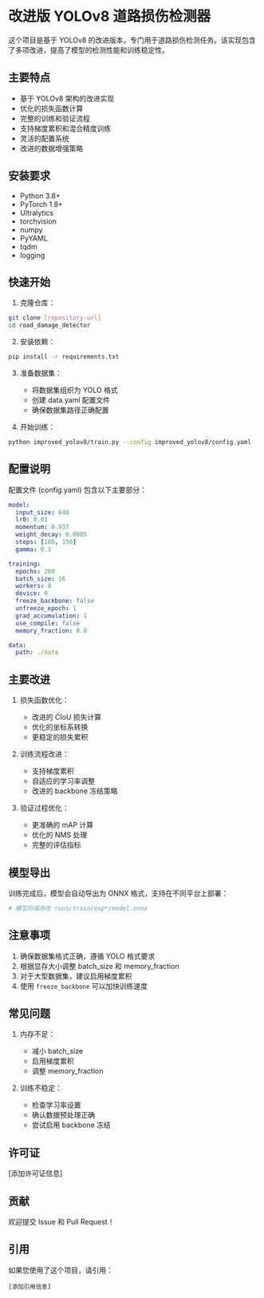 # 改进版 YOLOv8 道路损伤检测器

这个项目是基于 YOLOv8 的改进版本，专门用于道路损伤检测任务。该实现包含了多项改进，提高了模型的检测性能和训练稳定性。

## 主要特点

- 基于 YOLOv8 架构的改进实现
- 优化的损失函数计算
- 完整的训练和验证流程
- 支持梯度累积和混合精度训练
- 灵活的配置系统
- 改进的数据增强策略

## 安装要求

- Python 3.8+
- PyTorch 1.8+
- Ultralytics
- torchvision
- numpy
- PyYAML
- tqdm
- logging

## 快速开始

1. 克隆仓库：
```bash
git clone [repository-url]
cd road_damage_detector
```

2. 安装依赖：
```bash
pip install -r requirements.txt
```

3. 准备数据集：
   - 将数据集组织为 YOLO 格式
   - 创建 data.yaml 配置文件
   - 确保数据集路径正确配置

4. 开始训练：
```bash
python improved_yolov8/train.py --config improved_yolov8/config.yaml
```

## 配置说明

配置文件 (config.yaml) 包含以下主要部分：

```yaml
model:
  input_size: 640
  lr0: 0.01
  momentum: 0.937
  weight_decay: 0.0005
  steps: [100, 150]
  gamma: 0.1

training:
  epochs: 200
  batch_size: 16
  workers: 8
  device: 0
  freeze_backbone: false
  unfreeze_epoch: 1
  grad_accumulation: 1
  use_compile: false
  memory_fraction: 0.8

data:
  path: ./data
```

## 主要改进

1. 损失函数优化：
   - 改进的 CIoU 损失计算
   - 优化的坐标系转换
   - 更稳定的损失累积

2. 训练流程改进：
   - 支持梯度累积
   - 自适应的学习率调整
   - 改进的 backbone 冻结策略

3. 验证过程优化：
   - 更准确的 mAP 计算
   - 优化的 NMS 处理
   - 完整的评估指标

## 模型导出

训练完成后，模型会自动导出为 ONNX 格式，支持在不同平台上部署：

```bash
# 模型将保存在 runs/train/exp*/model.onnx
```

## 注意事项

1. 确保数据集格式正确，遵循 YOLO 格式要求
2. 根据显存大小调整 batch_size 和 memory_fraction
3. 对于大型数据集，建议启用梯度累积
4. 使用 `freeze_backbone` 可以加快训练速度

## 常见问题

1. 内存不足：
   - 减小 batch_size
   - 启用梯度累积
   - 调整 memory_fraction

2. 训练不稳定：
   - 检查学习率设置
   - 确认数据预处理正确
   - 尝试启用 backbone 冻结

## 许可证

[添加许可证信息]

## 贡献

欢迎提交 Issue 和 Pull Request！

## 引用

如果您使用了这个项目，请引用：

```
[添加引用信息]
``` 